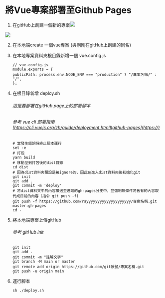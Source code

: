 # 將Vue專案部署至Github Pages

1. 在gitHub上創建一個新的專案![](https://i.imgur.com/LhXpgpP.png)

![](https://i.imgur.com/wTc7PYf.png)

2. 在本地端create 一個vue專案 (與剛剛在gitHub上創建的同名)

4. 在本地專案資料夾根目錄新增一個 vue.config.js
    ```
    // vue.config.js
    module.exports = {
    publicPath: process.env.NODE_ENV === "production" ? "/專案名稱/" : "/",
    };
    ```

5. 在根目錄新增 deploy.sh
   ###### 這是要部署在gitHub page上的部署腳本
   ###### 參考 vue cli 部署指南  [https://cli.vuejs.org/zh/guide/deployment.html#github-pages](https://)
    ```
    # 當發生錯誤時終止腳本運行
    set -e
    # 打包
    yarn build
    # 移動至到打包後的dist目錄 
    cd dist
    # 因為dist資料夾預設是被ignore的，因此在進入dist資料夾後初始化git
    git init 
    git add .
    git commit -m 'deploy'
    # 將dist資料夾中的內容推送至遠端的gh-pages分支中，並強制無條件將舊有的內容取代成目前的內容（指令 git push -f)
    git push -f https://github.com/rayyyyyyyyyyyyyyyyyyyy/專案名稱.git master:gh-pages
    cd -
    ```

5. 將本地端專案上傳gitHub
   ###### 參考 gitHub init
    ```
    git init
    git add .
    git commit -m "註解文字"
    git branch -M main or master
    git remote add origin https://github.com/git帳號/專案名稱.git
    git push -u origin main
    ```

6. 運行腳本
    ```
    sh ./deploy.sh
    ```
    

